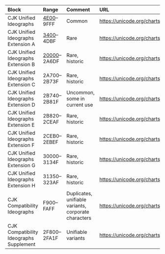 |Block |Range |Comment |URL|
|:--|:--|:--|:--|
|CJK Unified Ideographs                  |[4E00](./4E00.md)–9FFF   |Common |https://unicode.org/charts/PDF/U4E00.pdf|
|CJK Unified Ideographs Extension A      |[3400](./3400.md)–4DBF   |Rare   |https://unicode.org/charts/PDF/U3400.pdf|
|CJK Unified Ideographs Extension B      |[20000](./20000.md)–2A6DF |Rare, historic |https://unicode.org/charts/PDF/U20000.pdf|
|CJK Unified Ideographs Extension C      |2A700–2B73F |Rare, historic |https://unicode.org/charts/PDF/U2A700.pdf|
|CJK Unified Ideographs Extension D      |2B740–2B81F |Uncommon, some in current use |https://unicode.org/charts/PDF/U2B740.pdf|
|CJK Unified Ideographs Extension E      |2B820–2CEAF |Rare, historic |https://unicode.org/charts/PDF/U2B820.pdf|
|CJK Unified Ideographs Extension F      |2CEB0–2EBEF |Rare, historic |https://unicode.org/charts/PDF/U2CEB0.pdf|
|CJK Unified Ideographs Extension G      |30000–3134F |Rare, historic |https://unicode.org/charts/PDF/U30000.pdf|
|CJK Unified Ideographs Extension H      |31350–323AF |Rare, historic |https://unicode.org/charts/PDF/U31350.pdf|
|CJK Compatibility Ideographs            |F900–FAFF   |Duplicates, unifiable variants, corporate characters |https://unicode.org/charts/PDF/UF900.pdf|
|CJK Compatibility Ideographs Supplement |2F800–2FA1F |Unifiable variants |https://unicode.org/charts/PDF/U2F800.pdf |
